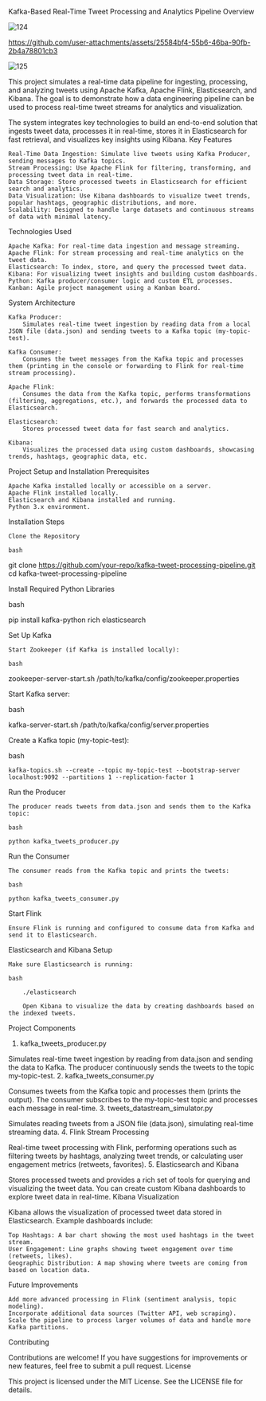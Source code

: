 Kafka-Based Real-Time Tweet Processing and Analytics Pipeline
Overview



![124](https://github.com/user-attachments/assets/df96120b-014f-4d96-9ab4-78d80038d458)




https://github.com/user-attachments/assets/25584bf4-55b6-46ba-90fb-2b4a78801cb3


![125](https://github.com/user-attachments/assets/dd44ff7e-c054-4f89-87ba-e3305f953326)


This project simulates a real-time data pipeline for ingesting, processing, and analyzing tweets using Apache Kafka, Apache Flink, Elasticsearch, and Kibana. The goal is to demonstrate how a data engineering pipeline can be used to process real-time tweet streams for analytics and visualization.

The system integrates key technologies to build an end-to-end solution that ingests tweet data, processes it in real-time, stores it in Elasticsearch for fast retrieval, and visualizes key insights using Kibana.
Key Features

    Real-Time Data Ingestion: Simulate live tweets using Kafka Producer, sending messages to Kafka topics.
    Stream Processing: Use Apache Flink for filtering, transforming, and processing tweet data in real-time.
    Data Storage: Store processed tweets in Elasticsearch for efficient search and analytics.
    Data Visualization: Use Kibana dashboards to visualize tweet trends, popular hashtags, geographic distributions, and more.
    Scalability: Designed to handle large datasets and continuous streams of data with minimal latency.

Technologies Used

    Apache Kafka: For real-time data ingestion and message streaming.
    Apache Flink: For stream processing and real-time analytics on the tweet data.
    Elasticsearch: To index, store, and query the processed tweet data.
    Kibana: For visualizing tweet insights and building custom dashboards.
    Python: Kafka producer/consumer logic and custom ETL processes.
    Kanban: Agile project management using a Kanban board.

System Architecture

    Kafka Producer:
        Simulates real-time tweet ingestion by reading data from a local JSON file (data.json) and sending tweets to a Kafka topic (my-topic-test).

    Kafka Consumer:
        Consumes the tweet messages from the Kafka topic and processes them (printing in the console or forwarding to Flink for real-time stream processing).

    Apache Flink:
        Consumes the data from the Kafka topic, performs transformations (filtering, aggregations, etc.), and forwards the processed data to Elasticsearch.

    Elasticsearch:
        Stores processed tweet data for fast search and analytics.

    Kibana:
        Visualizes the processed data using custom dashboards, showcasing trends, hashtags, geographic data, etc.

Project Setup and Installation
Prerequisites

    Apache Kafka installed locally or accessible on a server.
    Apache Flink installed locally.
    Elasticsearch and Kibana installed and running.
    Python 3.x environment.

Installation Steps

    Clone the Repository

    bash

git clone https://github.com/your-repo/kafka-tweet-processing-pipeline.git
cd kafka-tweet-processing-pipeline

Install Required Python Libraries

bash

pip install kafka-python rich elasticsearch

Set Up Kafka

    Start Zookeeper (if Kafka is installed locally):

    bash

zookeeper-server-start.sh /path/to/kafka/config/zookeeper.properties

Start Kafka server:

bash

kafka-server-start.sh /path/to/kafka/config/server.properties

Create a Kafka topic (my-topic-test):

bash

    kafka-topics.sh --create --topic my-topic-test --bootstrap-server localhost:9092 --partitions 1 --replication-factor 1

Run the Producer

    The producer reads tweets from data.json and sends them to the Kafka topic:

    bash

    python kafka_tweets_producer.py

Run the Consumer

    The consumer reads from the Kafka topic and prints the tweets:

    bash

    python kafka_tweets_consumer.py

Start Flink

    Ensure Flink is running and configured to consume data from Kafka and send it to Elasticsearch.

Elasticsearch and Kibana Setup

    Make sure Elasticsearch is running:

    bash

        ./elasticsearch

        Open Kibana to visualize the data by creating dashboards based on the indexed tweets.

Project Components
1. kafka_tweets_producer.py

Simulates real-time tweet ingestion by reading from data.json and sending the data to Kafka. The producer continuously sends the tweets to the topic my-topic-test.
2. kafka_tweets_consumer.py

Consumes tweets from the Kafka topic and processes them (prints the output). The consumer subscribes to the my-topic-test topic and processes each message in real-time.
3. tweets_datastream_simulator.py

Simulates reading tweets from a JSON file (data.json), simulating real-time streaming data.
4. Flink Stream Processing

Real-time tweet processing with Flink, performing operations such as filtering tweets by hashtags, analyzing tweet trends, or calculating user engagement metrics (retweets, favorites).
5. Elasticsearch and Kibana

Stores processed tweets and provides a rich set of tools for querying and visualizing the tweet data. You can create custom Kibana dashboards to explore tweet data in real-time.
Kibana Visualization

Kibana allows the visualization of processed tweet data stored in Elasticsearch. Example dashboards include:

    Top Hashtags: A bar chart showing the most used hashtags in the tweet stream.
    User Engagement: Line graphs showing tweet engagement over time (retweets, likes).
    Geographic Distribution: A map showing where tweets are coming from based on location data.

Future Improvements

    Add more advanced processing in Flink (sentiment analysis, topic modeling).
    Incorporate additional data sources (Twitter API, web scraping).
    Scale the pipeline to process larger volumes of data and handle more Kafka partitions.

Contributing

Contributions are welcome! If you have suggestions for improvements or new features, feel free to submit a pull request.
License

This project is licensed under the MIT License. See the LICENSE file for details.
